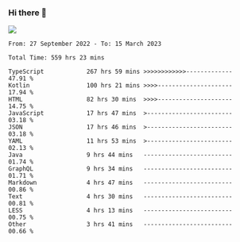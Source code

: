 ### Hi there 👋

<!--<a href="https://github.com/search?o=desc&q=author%3Abushiyi&s=committer-date&type=Commits">-->
<!--    <img align="center" height = "178" src="https://github-readme-stats.vercel.app/api?username=bushiyi&count_private=true&show_icons=true&theme=noctis_minimus&hide=contribs&include_all_commits=true" />-->
<!--</a>-->
<!--<a href="https://github.com/bushiyi?tab=repositories">-->
<!--    <img align="center" height = "178" src="https://github-readme-stats.vercel.app/api/top-langs/?username=bushiyi&count_private=true&theme=noctis_minimus" />-->
<!--</a>-->
 
<!-- [![Ashutosh's github activity graph](https://activity-graph.herokuapp.com/graph?username=bushiyi&theme=react&bg_color=1B2932&point=698B69&line=698B69)](https://github.com/ashutosh00710/github-readme-activity-graph)
 -->


![](https://raw.githubusercontent.com/bushiyi/bushiyi/master/assets/github-contribution-grid-snake.svg)

<!--START_SECTION:waka-->

```text
From: 27 September 2022 - To: 15 March 2023

Total Time: 559 hrs 23 mins

TypeScript            267 hrs 59 mins >>>>>>>>>>>>-------------   47.91 %
Kotlin                100 hrs 21 mins >>>>---------------------   17.94 %
HTML                  82 hrs 30 mins  >>>>---------------------   14.75 %
JavaScript            17 hrs 47 mins  >------------------------   03.18 %
JSON                  17 hrs 46 mins  >------------------------   03.18 %
YAML                  11 hrs 53 mins  >------------------------   02.13 %
Java                  9 hrs 44 mins   -------------------------   01.74 %
GraphQL               9 hrs 34 mins   -------------------------   01.71 %
Markdown              4 hrs 47 mins   -------------------------   00.86 %
Text                  4 hrs 30 mins   -------------------------   00.81 %
LESS                  4 hrs 13 mins   -------------------------   00.75 %
Other                 3 hrs 41 mins   -------------------------   00.66 %
```

<!--END_SECTION:waka-->

